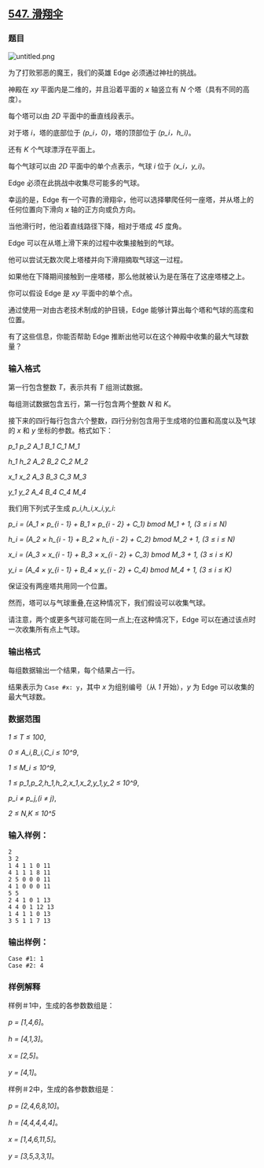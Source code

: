 ## [547. 滑翔伞](https://www.acwing.com/problem/content/549/)

### 题目

 ![untitled.png](https://cdn.acwing.com/media/article/image/2019/03/28/19_9913fec450-untitled.png)

为了打败邪恶的魔王，我们的英雄 Edge 必须通过神社的挑战。

神殿在 *xy* 平面内是二维的，并且沿着平面的 *x* 轴竖立有 *N* 个塔（具有不同的高度）。

每个塔可以由 *2D* 平面中的垂直线段表示。

对于塔 *i*，塔的底部位于 *(p_i，0)*，塔的顶部位于 *(p_i，h_i)*。

还有 *K* 个气球漂浮在平面上。

每个气球可以由 *2D* 平面中的单个点表示，气球 *i* 位于 *(x_i，y_i)*。

Edge 必须在此挑战中收集尽可能多的气球。

幸运的是，Edge 有一个可靠的滑翔伞，他可以选择攀爬任何一座塔，并从塔上的任何位置向下滑向 *x* 轴的正方向或负方向。

当他滑行时，他沿着直线路径下降，相对于塔成 *45* 度角。

Edge 可以在从塔上滑下来的过程中收集接触到的气球。

他可以尝试无数次爬上塔楼并向下滑翔摘取气球这一过程。

如果他在下降期间接触到一座塔楼，那么他就被认为是在落在了这座塔楼之上。

你可以假设 Edge 是 *xy* 平面中的单个点。

通过使用一对由古老技术制成的护目镜，Edge 能够计算出每个塔和气球的高度和位置。

有了这些信息，你能否帮助 Edge 推断出他可以在这个神殿中收集的最大气球数量？

### 输入格式

第一行包含整数 *T*，表示共有 *T* 组测试数据。

每组测试数据包含五行，第一行包含两个整数 *N* 和 *K*。

接下来的四行每行包含六个整数，四行分别包含用于生成塔的位置和高度以及气球的 *x* 和 *y* 坐标的参数。格式如下：

*p_1 p_2 A_1 B_1 C_1 M_1*

*h_1 h_2 A_2 B_2 C_2 M_2*

*x_1 x_2 A_3 B_3 C_3 M_3*

*y_1 y_2 A_4 B_4 C_4 M_4*

我们用下列式子生成 *p_i,h_i,x_i,y_i*:

*p_i = (A_1 × p_{i - 1} + B_1 × p_{i - 2} + C_1) bmod M_1 + 1, (3 ≤ i ≤ N)*

*h_i = (A_2 × h_{i - 1} + B_2 × h_{i - 2} + C_2) bmod M_2 + 1, (3 ≤ i ≤ N)*

*x_i = (A_3 × x_{i - 1} + B_3 × x_{i - 2} + C_3) bmod M_3 + 1, (3 ≤ i ≤ K)*

*y_i = (A_4 × y_{i - 1} + B_4 × y_{i - 2} + C_4) bmod M_4 + 1, (3 ≤ i ≤ K)*

保证没有两座塔共用同一个位置。

然而，塔可以与气球重叠,在这种情况下，我们假设可以收集气球。

请注意，两个或更多气球可能在同一点上;在这种情况下，Edge 可以在通过该点时一次收集所有点上气球。

### 输出格式

每组数据输出一个结果，每个结果占一行。

结果表示为 `Case #x: y`，其中 *x* 为组别编号（从 *1* 开始），*y* 为 Edge 可以收集的最大气球数。

### 数据范围

*1 ≤ T ≤ 100*,

*0 ≤ A_i,B_i,C_i ≤ 10^9*,

*1 ≤ M_i ≤ 10^9*,

*1 ≤ p_1,p_2,h_1,h_2,x_1,x_2,y_1,y_2 ≤ 10^9*,

*p_i ≠ p_j,(i ≠ j)*,

*2 ≤ N,K ≤ 10^5*

### 输入样例：

```
2
3 2
1 4 1 1 0 11
4 1 1 1 8 11
2 5 0 0 0 11
4 1 0 0 0 11
5 5
2 4 1 0 1 13
4 4 0 1 12 13
1 4 1 1 0 13
3 5 1 1 7 13
```

### 输出样例：

```
Case #1: 1
Case #2: 4
```

### 样例解释

样例＃1中，生成的各参数数组是：

*p = [1,4,6]*。

*h = [4,1,3]*。

*x = [2,5]*。

*y = [4,1]*。

样例＃2中，生成的各参数数组是：

*p = [2,4,6,8,10]*。

*h = [4,4,4,4,4]*。

*x = [1,4,6,11,5]*。

*y = [3,5,3,3,1]*。
